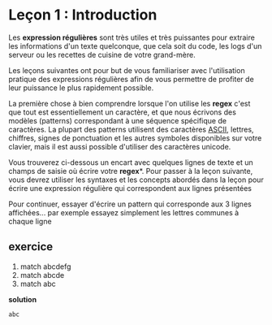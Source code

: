 # Leçon 1 : Introduction

Les **expression régulières** sont très utiles et très puissantes pour extraire les informations d'un texte quelconque, que cela soit du code, les logs d'un serveur ou les recettes de cuisine de votre grand-mère.

Les leçons suivantes ont pour but de vous familiariser avec l'utilisation pratique des expressions régulières afin de vous permettre de profiter de leur puissance le plus rapidement possible.

La première chose à bien comprendre lorsque l'on utilise les **regex** c'est que tout est essentiellement un caractère, et que nous écrivons des modèles (patterns) correspondant à une séquence spécifique de caractères. La plupart des patterns utilisent des caractères [ASCII](https://fr.wikipedia.org/wiki/American_Standard_Code_for_Information_Interchange), lettres, chiffres, signes de ponctuation et les autres symboles disponibles sur votre clavier, mais il est aussi possible d'utiliser des caractères unicode.

Vous trouverez ci-dessous un encart avec quelques lignes de texte et un champs de saisie où écrire votre **regex***. Pour passer à la leçon suivante, vous devrez utiliser les syntaxes et les concepts abordés dans la leçon pour écrire une expression régulière qui correspondent aux lignes présentées

Pour continuer, essayer d'écrire un pattern qui corresponde aux 3 lignes affichées... par exemple essayez simplement les lettres communes à chaque ligne

## exercice

1. match abcdefg
2. match abcde
3. match abc

**solution**

`abc`